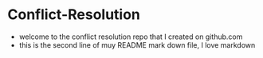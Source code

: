 # Conflict-Resolution
- welcome to the conflict resolution repo that I created on github.com
- this is the second line of muy README mark down file, I love markdown
